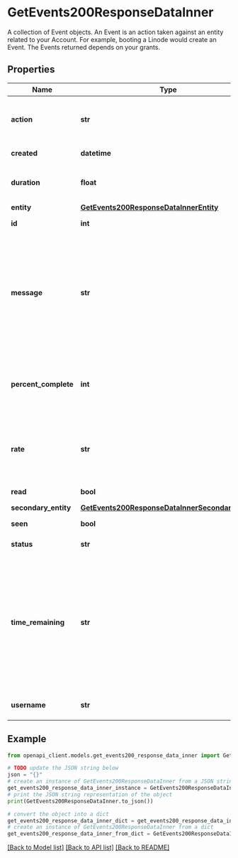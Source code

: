 # GetEvents200ResponseDataInner

A collection of Event objects. An Event is an action taken against an entity related to your Account. For example, booting a Linode would create an Event. The Events returned depends on your grants.

## Properties

Name | Type | Description | Notes
------------ | ------------- | ------------- | -------------
**action** | **str** | The action that caused this Event. New actions may be added in the future. | [optional] [readonly] 
**created** | **datetime** | When this Event was created. | [optional] [readonly] 
**duration** | **float** | The total duration in seconds that it takes for the Event to complete. | [optional] [readonly] 
**entity** | [**GetEvents200ResponseDataInnerEntity**](GetEvents200ResponseDataInnerEntity.md) |  | [optional] 
**id** | **int** | The unique ID of this Event. | [optional] [readonly] 
**message** | **str** | Provides additional information about the event. Additional information may include, but is not limited to, a more detailed representation of events which can help diagnose non-obvious failures. | [optional] 
**percent_complete** | **int** | A percentage estimating the amount of time remaining for an Event. Returns &#x60;null&#x60; for notification events. | [optional] [readonly] 
**rate** | **str** | The rate of completion of the Event. Only some Events will return rate; for example, migration and resize Events. | [optional] [readonly] 
**read** | **bool** | If this Event has been read. | [optional] [readonly] 
**secondary_entity** | [**GetEvents200ResponseDataInnerSecondaryEntity**](GetEvents200ResponseDataInnerSecondaryEntity.md) |  | [optional] 
**seen** | **bool** | If this Event has been seen. | [optional] [readonly] 
**status** | **str** | The current status of this Event. | [optional] [readonly] 
**time_remaining** | **str** | The estimated time remaining until the completion of this Event. This value is only returned for some in-progress migration events. For all other in-progress events, the &#x60;percent_complete&#x60; attribute will indicate about how much more work is to be done. | [optional] [readonly] 
**username** | **str** | The username of the User who caused the Event. | [optional] [readonly] 

## Example

```python
from openapi_client.models.get_events200_response_data_inner import GetEvents200ResponseDataInner

# TODO update the JSON string below
json = "{}"
# create an instance of GetEvents200ResponseDataInner from a JSON string
get_events200_response_data_inner_instance = GetEvents200ResponseDataInner.from_json(json)
# print the JSON string representation of the object
print(GetEvents200ResponseDataInner.to_json())

# convert the object into a dict
get_events200_response_data_inner_dict = get_events200_response_data_inner_instance.to_dict()
# create an instance of GetEvents200ResponseDataInner from a dict
get_events200_response_data_inner_from_dict = GetEvents200ResponseDataInner.from_dict(get_events200_response_data_inner_dict)
```
[[Back to Model list]](../README.md#documentation-for-models) [[Back to API list]](../README.md#documentation-for-api-endpoints) [[Back to README]](../README.md)


